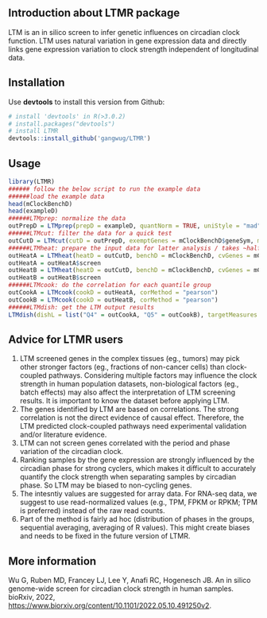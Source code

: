 ## Introduction about LTMR package
LTM is an in silico screen to infer genetic influences on circadian clock function. LTM uses natural variation in gene expression data and directly links gene expression variation to clock strength independent of longitudinal data.

## Installation
Use **devtools** to install this version from Github:

  ```r
# install 'devtools' in R(>3.0.2)
# install.packages("devtools")
# install LTMR
devtools::install_github('gangwug/LTMR')
```

## Usage
```r
library(LTMR)
###### follow the below script to run the example data
######load the example data
head(mClockBenchD)
head(exampleD)
######LTMprep: normalize the data
outPrepD = LTMprep(prepD = exampleD, quantNorm = TRUE, uniStyle = "mad", removeLowQuant = 0.1, bluntLowQuant = 0.025, bluntHighQuant = 0.975)
######LTMcut: filter the data for a quick test
outCutD = LTMcut(cutD = outPrepD, exemptGenes = mClockBenchD$geneSym, minExp = 10, minFold = 1.5)
######LTMheat: prepare the input data for latter analysis / takes ~half an hour per run / parallel computing will use less time when set 'nCores' larger than 1
outHeatA = LTMheat(heatD = outCutD, benchD = mClockBenchD, cvGenes = mClockBenchD$geneSym, qnum = 4, nCores = 1, releaseNote = TRUE)
outHeatA = outHeatA$screen
outHeatB = LTMheat(heatD = outCutD, benchD = mClockBenchD, cvGenes = mClockBenchD$geneSym, qnum = 5, nCores = 1, releaseNote = TRUE)
outHeatB = outHeatB$screen
######LTMcook: do the correlation for each quantile group
outCookA = LTMcook(cookD = outHeatA, corMethod = "pearson")
outCookB = LTMcook(cookD = outHeatB, corMethod = "pearson")
######LTMdish: get the LTM output results
LTMdish(dishL = list("Q4" = outCookA, "Q5" = outCookB), targetMeasures = c("zmantel", "zncv"), fileName = "example_LTMdish.csv", outDir = "./" )
```
## Advice for LTMR users
1. LTM screened genes in the complex tissues (eg., tumors) may pick other stronger factors (eg., fractions of non-cancer cells) than clock-coupled pathways. Considering multiple factors may influence the clock strength in human population datasets, non-biological factors (eg., batch effects) may also affect the interpretation of LTM screening results. It is important to know the dataset before applying LTM. 
2. The genes identified by LTM are based on correlations. The strong correlation is not the direct evidence of causal effect. Therefore, the LTM predicted clock-coupled pathways need experimental validation and/or literature evidence. 
3. LTM can not screen genes correlated with the period and phase variation of the circadian clock. 
4. Ranking samples by the gene expression are strongly influenced by the circadian phase for strong cyclers, which makes it difficult to accurately quantify the clock strength when separating samples by circadian phase. So LTM may be biased to non-cycling genes.
5. The intesntiy values are suggested for array data. For RNA-seq data, we suggest to use read-normalized values (e.g., TPM, FPKM or RPKM; TPM is preferred) instead of the raw read counts. 
6. Part of the method is fairly ad hoc (distribution of phases in the groups, sequential averaging, averaging of R values). This might create biases and needs to be fixed in the future version of LTMR.

## More information

Wu G, Ruben MD, Francey LJ,  Lee Y, Anafi RC, Hogenesch JB. An in silico genome-wide screen for circadian clock strength in human samples. bioRxiv, 2022, https://www.biorxiv.org/content/10.1101/2022.05.10.491250v2.
